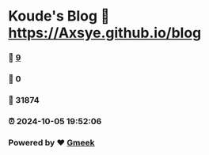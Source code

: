 # Koude's Blog :link: https://Axsye.github.io/blog 
### :page_facing_up: [9](https://Axsye.github.io/blog/tag.html) 
### :speech_balloon: 0 
### :hibiscus: 31874 
### :alarm_clock: 2024-10-05 19:52:06 
### Powered by :heart: [Gmeek](https://github.com/Meekdai/Gmeek)
